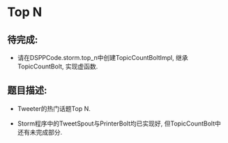 # Top N

## 待完成:

* 请在DSPPCode.storm.top_n中创建TopicCountBoltImpl, 继承TopicCountBolt, 实现虚函数.

## 题目描述:

* Tweeter的热门话题Top N.

* Storm程序中的TweetSpout与PrinterBolt均已实现好, 但TopicCountBolt中还有未完成部分.
